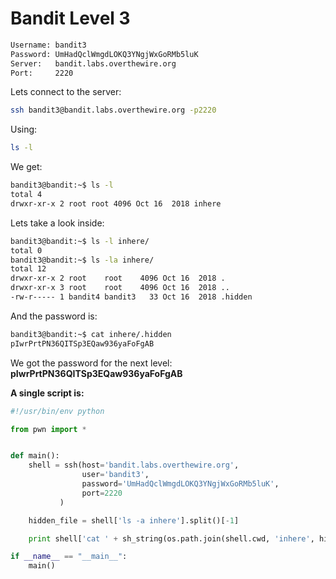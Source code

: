 # Bandit Level 3

```bash
Username: bandit3
Password: UmHadQclWmgdLOKQ3YNgjWxGoRMb5luK
Server:   bandit.labs.overthewire.org
Port:     2220
```

Lets connect to the server:
```bash
ssh bandit3@bandit.labs.overthewire.org -p2220
```

Using:
```bash
ls -l
```

We get:
```bash
bandit3@bandit:~$ ls -l
total 4
drwxr-xr-x 2 root root 4096 Oct 16  2018 inhere
```

Lets take a look inside:
```bash
bandit3@bandit:~$ ls -l inhere/
total 0
bandit3@bandit:~$ ls -la inhere/
total 12
drwxr-xr-x 2 root    root    4096 Oct 16  2018 .
drwxr-xr-x 3 root    root    4096 Oct 16  2018 ..
-rw-r----- 1 bandit4 bandit3   33 Oct 16  2018 .hidden
```
And the password is:
```bash
bandit3@bandit:~$ cat inhere/.hidden 
pIwrPrtPN36QITSp3EQaw936yaFoFgAB
```

We got the password for the next level: **pIwrPrtPN36QITSp3EQaw936yaFoFgAB**

**A single script is:**
```python
#!/usr/bin/env python

from pwn import *


def main():
    shell = ssh(host='bandit.labs.overthewire.org',
                user='bandit3',
                password='UmHadQclWmgdLOKQ3YNgjWxGoRMb5luK',
                port=2220
           )

    hidden_file = shell['ls -a inhere'].split()[-1]

    print shell['cat ' + sh_string(os.path.join(shell.cwd, 'inhere', hidden_file))]

if __name__ == "__main__":
    main()
```